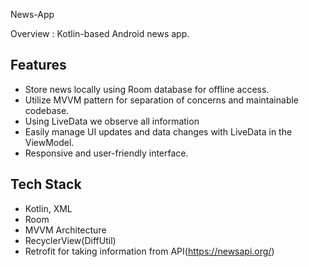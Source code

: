 N e w s - A p p 

Overview :
Kotlin-based Android news app.

## Features
- Store news locally using Room database for offline access.
- Utilize MVVM pattern for separation of concerns and maintainable codebase.
- Using LiveData we observe all information 
- Easily manage UI updates and data changes with LiveData in the ViewModel.
- Responsive and user-friendly interface.

## Tech Stack

- Kotlin, XML
- Room
- MVVM Architecture
- RecyclerView(DiffUtil)
- Retrofit for taking information from API(https://newsapi.org/)
